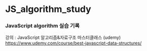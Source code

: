 # JS_algorithm_study

### JavaScript algorithm 실습 기록

강의 : JavaScript 알고리즘&자료구조 마스터클래스 (udemy)
https://www.udemy.com/course/best-javascript-data-structures/
